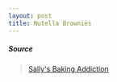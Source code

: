 ```yaml
---
layout: post
title: Nutella Brownies
---
```


##### Source
> [Sally's Baking Addiction](https://sallysbakingaddiction.com/nutella-brownies)

